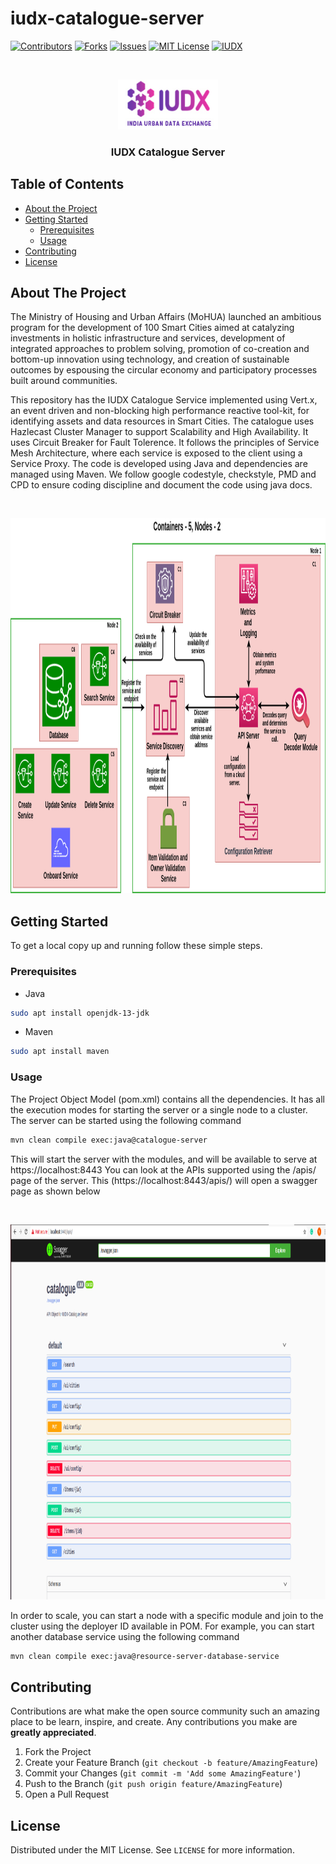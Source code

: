 # iudx-catalogue-server
<!--
*** Thanks for checking out this README Template. If you have a suggestion that would
*** make this better, please fork the repo and create a pull request or simply open
*** an issue with the tag "enhancement".
*** Thanks again! Now go create something AMAZING! :D
***
***
***
*** To avoid retyping too much info. Do a search and replace for the following:
*** github_username, repo, twitter_handle, email
-->





<!-- PROJECT SHIELDS -->
<!--
*** I'm using markdown "reference style" links for readability.
*** Reference links are enclosed in brackets [ ] instead of parentheses ( ).
*** See the bottom of this document for the declaration of the reference variables
*** for contributors-url, forks-url, etc. This is an optional, concise syntax you may use.
*** https://www.markdownguide.org/basic-syntax/#reference-style-links
-->

[![Contributors][contributors-shield]][contributors-url]
[![Forks][forks-shield]][forks-url]
[![Issues][issues-shield]][issues-url]
[![MIT License][license-shield]][license-url]
[![IUDX][iudx-shield]][iudx-url]



<!-- PROJECT LOGO -->
<br />
<p align="center">
  <a href="https://github.com/datakaveri/iudx-catalogue-server">
    <img src="readme/images/logo.png" alt="Logo" width="160" height="80">
  </a>

  <h3 align="center">IUDX Catalogue Server</h3>
</p>

<!-- TABLE OF CONTENTS -->
## Table of Contents

* [About the Project](#about-the-project)
* [Getting Started](#getting-started)
  * [Prerequisites](#prerequisites)
  * [Usage](#usage)
* [Contributing](#contributing)
* [License](#license)


<!-- ABOUT THE PROJECT -->
## About The Project

The Ministry of Housing and Urban Affairs (MoHUA) launched an ambitious program for the development of 100 Smart Cities aimed at catalyzing investments in holistic infrastructure and services, development of integrated approaches to problem solving, promotion of co-creation and bottom-up innovation using technology, and creation of sustainable outcomes by espousing the circular economy and participatory processes built around communities.

This repository has the IUDX Catalogue Service implemented using Vert.x, an event driven and non-blocking high performance reactive tool-kit, for identifying assets and data resources in Smart Cities. The catalogue uses Hazlecast Cluster Manager to support Scalability and High Availability. It uses Circuit Breaker for Fault Tolerence. It follows the principles of Service Mesh Architecture, where each service is exposed to the client using a Service Proxy. The code is developed using Java and dependencies are managed using Maven. We follow google codestyle, checkstyle, PMD and CPD to ensure coding discipline and document the code using java docs. 

<br />
<p align="center">
  <a href="https://github.com/datakaveri/iudx-catalogue-server">
    <img src="readme/images/architecture.png" alt="architecture" width="800" height="600">
  </a>
</p>

<!-- GETTING STARTED -->
## Getting Started

To get a local copy up and running follow these simple steps.

### Prerequisites
* Java
```sh
sudo apt install openjdk-13-jdk
```
* Maven
```sh
sudo apt install maven
```
<!-- USAGE EXAMPLES -->
### Usage

The Project Object Model (pom.xml) contains all the dependencies. It has all the execution modes for starting the server or a single node to a cluster. 
The server can be started using the following command 

```sh
mvn clean compile exec:java@catalogue-server
```

This will start the server with the modules, and will be available to serve at https://localhost:8443
You can look at the APIs supported using the /apis/ page of the server. This (https://localhost:8443/apis/) will open a swagger page as shown below 

<br />
<p align="center">
  <a href="https://github.com/datakaveri/iudx-catalogue-server">
    <img src="readme/images/swagger.png" alt="swagger-apis" width="800" height="600">
  </a>
</p>

In order to scale, you can start a node with a specific module and join to the cluster using the deployer ID available in POM. For example, you can start another database service using the following command

```sh
mvn clean compile exec:java@resource-server-database-service
```

<!-- CONTRIBUTING -->
## Contributing

Contributions are what make the open source community such an amazing place to be learn, inspire, and create. Any contributions you make are **greatly appreciated**.

1. Fork the Project
2. Create your Feature Branch (`git checkout -b feature/AmazingFeature`)
3. Commit your Changes (`git commit -m 'Add some AmazingFeature'`)
4. Push to the Branch (`git push origin feature/AmazingFeature`)
5. Open a Pull Request


<!-- LICENSE -->
## License

Distributed under the MIT License. See `LICENSE` for more information.

<!-- MARKDOWN LINKS & IMAGES -->
<!-- https://www.markdownguide.org/basic-syntax/#reference-style-links -->
[contributors-shield]: https://img.shields.io/github/contributors/othneildrew/Best-README-Template.svg?style=flat-square
[contributors-url]: https://github.com/datakaveri/iudx-catalogue-server/graphs/contributors
[forks-shield]: https://img.shields.io/github/forks/othneildrew/Best-README-Template.svg?style=flat-square
[forks-url]: https://github.com/datakaveri/iudx-catalogue-server/network/members
[issues-shield]: https://img.shields.io/github/issues/othneildrew/Best-README-Template.svg?style=flat-square
[issues-url]: https://github.com/datakaveri/iudx-catalogue-server/issues
[license-shield]: https://img.shields.io/github/license/othneildrew/Best-README-Template.svg?style=flat-square
[license-url]: https://github.com/datakaveri/iudx-catalogue-server/blob/master/LICENSE.txt
[iudx-shield]: https://img.shields.io/badge/-LinkedIn-black.svg?style=flat-square&logo=linkedin&colorB=555
[iudx-url]: https://www.iudx.org.in/
[product-screenshot]: readme/images/iudx.png
